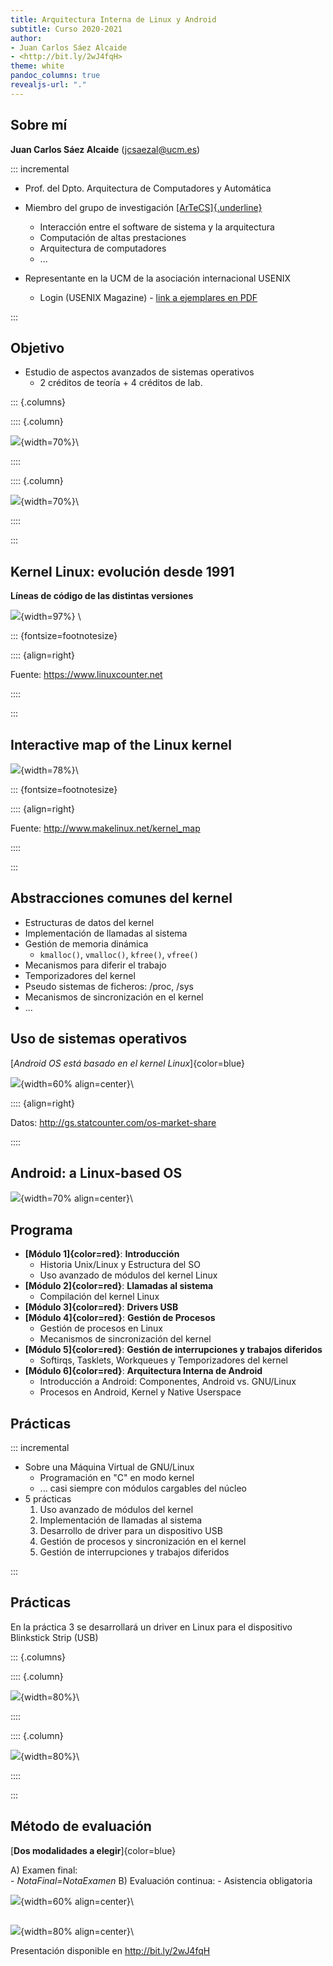 ```yaml
---
title: Arquitectura Interna de Linux y Android
subtitle: Curso 2020-2021
author:
- Juan Carlos Sáez Alcaide
- <http://bit.ly/2wJ4fqH>
theme: white
pandoc_columns: true
revealjs-url: "."
---
```




## Sobre mí


**Juan Carlos Sáez Alcaide** (<jcsaezal@ucm.es>)


::: incremental 

* Prof. del Dpto. Arquitectura de Computadores y Automática 


* Miembro del grupo de investigación [[ArTeCS]{.underline}](https://artecs.dacya.ucm.es/) 
	- Interacción entre el software de sistema y la arquitectura
	- Computación de altas prestaciones 
	- Arquitectura de computadores
	- ...

* Representante en la UCM de la asociación internacional USENIX
	- Login (USENIX Magazine) - [link a ejemplares en PDF](https://drive.google.com/drive/folders/0B2SwhQV-zKm2YVJmck9vUDh5ZzA?usp=sharing)  


:::


## Objetivo

* Estudio de aspectos avanzados de sistemas operativos
	- 2 créditos de teoría + 4 créditos de lab.

::: {.columns}

:::: {.column}

![](charts/tux-cool.jpg){width=70%}\  

:::: 

:::: {.column}

![](charts/android-logo.png){width=70%}\ 

:::: 

:::


## Kernel Linux: evolución desde 1991

**Líneas de código de las distintas versiones**

![](charts/lines-of-code.png){width=97%} \

::: {fontsize=footnotesize}

:::: {align=right}

Fuente: <https://www.linuxcounter.net>

::::

:::


## Interactive map of the Linux kernel

![](charts/Linux_kernel_map.png){width=78%}\ 

::: {fontsize=footnotesize}

:::: {align=right}

Fuente: <http://www.makelinux.net/kernel_map>

::::

:::


## Abstracciones comunes del kernel

* Estructuras de datos del kernel
* Implementación de llamadas al sistema
* Gestión de memoria dinámica
	- `kmalloc()`, `vmalloc()`, `kfree()`, `vfree()`
* Mecanismos para diferir el trabajo
* Temporizadores del kernel
* Pseudo sistemas de ficheros: /proc, /sys
* Mecanismos de sincronización en el kernel
* ...


## Uso de sistemas operativos 

[_Android OS está basado en el kernel Linux_]{color=blue}

![](charts/pie.png){width=60% align=center}\ 

:::: {align=right}

Datos: <http://gs.statcounter.com/os-market-share>

::::


## Android: a Linux-based OS

![](charts/diagram-hardcoded.png){width=70% align=center}\ 


## Programa

* **[Módulo 1]{color=red}**: **Introducción** 
	- Historia Unix/Linux y Estructura del SO
	- Uso avanzado de módulos del kernel Linux
* **[Módulo 2]{color=red}**: **Llamadas al sistema**
	- Compilación del kernel Linux
* **[Módulo 3]{color=red}**: **Drivers USB**
* **[Módulo 4]{color=red}**: **Gestión de Procesos**
	- Gestión de procesos en Linux
	- Mecanismos de sincronización del kernel
* **[Módulo 5]{color=red}**: **Gestión de interrupciones y trabajos diferidos**
	- Softirqs, Tasklets, Workqueues y Temporizadores del kernel 
* **[Módulo 6]{color=red}**: **Arquitectura Interna de Android**
	- Introducción a Android: Componentes, Android vs. GNU/Linux
	- Procesos en Android, Kernel y Native Userspace



## Prácticas 

::: incremental

* Sobre una Máquina Virtual de GNU/Linux
	- Programación en "C" en modo kernel
	-  ... casi siempre con módulos cargables del núcleo
* 5 prácticas
	1. Uso avanzado de módulos del kernel
	1. Implementación de llamadas al sistema 
	1. Desarrollo de driver para un dispositivo USB
	1. Gestión de procesos y sincronización en el kernel
	1. Gestión de interrupciones y trabajos diferidos

:::



## Prácticas 

En la práctica 3 se desarrollará un driver en Linux para el dispositivo Blinkstick Strip (USB)


::: {.columns}

:::: {.column}

![](charts/blinkstick-off.jpeg){width=80%}\  

:::: 

:::: {.column}

![](charts/blinkstick-on.jpeg){width=80%}\ 

:::: 

:::


## Método de evaluación 

[**Dos modalidades a elegir**]{color=blue}

A) Examen final:  
	- *NotaFinal=NotaExamen*
B) Evaluación continua:
	- Asistencia obligatoria


![](charts/notas.png){width=60% align=center}\ 



## 

![](charts/questions2.jpg){width=80% align=center}\ 

Presentación disponible en <http://bit.ly/2wJ4fqH>


